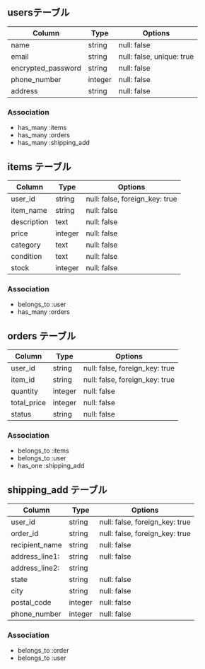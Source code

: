 ## usersテーブル

| Column             | Type    | Options     |
| ------------------ | ------  | ----------- |
| name               | string  | null: false |
| email              | string  | null: false, unique: true |
| encrypted_password | string  | null: false |
| phone_number       | integer | null: false |
| address            | string  | null: false |

### Association

- has_many :items
- has_many :orders
- has_many :shipping_add

## items テーブル

| Column             | Type      | Options     |
| ------------------ | ------    | ----------- |
| user_id            | string    | null: false, foreign_key: true |
| item_name          | string    | null: false |
| description        | text      | null: false |
| price              | integer   | null: false |
| category           | text      | null: false |
| condition          | text      | null: false |
| stock              | integer   | null: false |

### Association

- belongs_to :user
- has_many   :orders

## orders テーブル

| Column | Type       | Options                        |
| ------ | ---------- | ------------------------------ |
| user_id             | string    | null: false, foreign_key: true |
| item_id             | string    | null: false, foreign_key: true |
| quantity            | integer   | null: false |
| total_price         | integer   | null: false |
| status              | string    | null: false |

### Association

- belongs_to :items
- belongs_to :user
- has_one    :shipping_add

## shipping_add テーブル

| Column             | Type      | Options     |
| ------------------ | ------    | ----------- |
| user_id            | string    | null: false, foreign_key: true |
| order_id           | string    | null: false, foreign_key: true |
| recipient_name     | string    | null: false |
| address_line1:     | string    | null: false |
| address_line2:     | string    |              
| state              | string    | null: false |
| city               | string    | null: false |
| postal_code        | integer   | null: false |
| phone_number       | integer   | null: false |

### Association

- belongs_to :order
- belongs_to :user